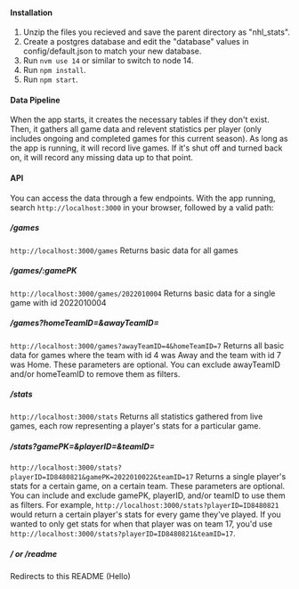 #### Installation
1. Unzip the files you recieved and save the parent directory as "nhl_stats".
2. Create a postgres database and edit the "database" values in config/default.json to match your new database.
3. Run ```nvm use 14``` or similar to switch to node 14.
4. Run ```npm install```.
5. Run ```npm start```.

#### Data Pipeline
When the app starts, it creates the necessary tables if they don't exist. Then, it gathers all game data and relevent statistics per player (only includes ongoing and completed games for this current season). As long as the app is running, it will record live games. If it's shut off and turned back on, it will record any missing data up to that point.

#### API
You can access the data through a few endpoints. With the app running, search ```http://localhost:3000``` in your browser, followed by a valid path:
##### /games
```http://localhost:3000/games``` Returns basic data for all games
##### /games/:gamePK
```http://localhost:3000/games/2022010004``` Returns basic data for a single game with id 2022010004
##### /games?homeTeamID=&awayTeamID=
```http://localhost:3000/games?awayTeamID=4&homeTeamID=7``` Returns all basic data for games where the team with id 4 was Away and the team with id 7 was Home. These parameters are optional. You can exclude awayTeamID and/or homeTeamID to remove them as filters.
##### /stats
```http://localhost:3000/stats``` Returns all statistics gathered from live games, each row representing a player's stats for a particular game.
##### /stats?gamePK=&playerID=&teamID=
```http://localhost:3000/stats?playerID=ID8480821&gamePK=2022010022&teamID=17``` Returns a single player's stats for a certain game, on a certain team. These parameters are optional. You can include and exclude gamePK, playerID, and/or teamID to use them as filters. For example, ```http://localhost:3000/stats?playerID=ID8480821``` would return a certain player's stats for every game they've played. If you wanted to only get stats for when that player was on team 17, you'd use ```http://localhost:3000/stats?playerID=ID8480821&teamID=17```.
##### / or /readme
Redirects to this README (Hello)
